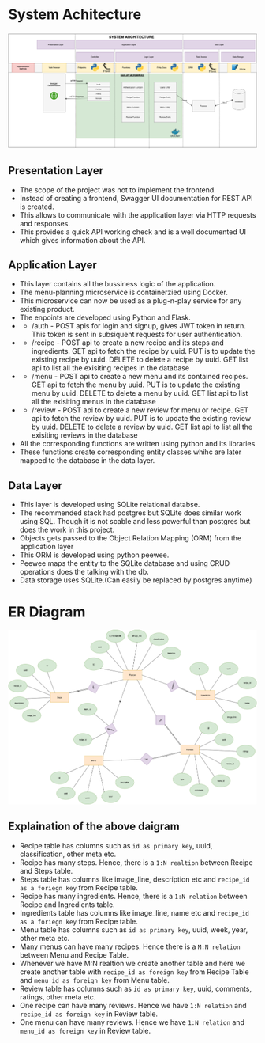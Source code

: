 # System Achitecture

![System Architecture Diagram](System-arch-menu-planning.png?raw=true "System Architecture")
## Presentation Layer
- The scope of the project was not to implement the frontend.
- Instead of creating a frontend, Swagger UI documentation for REST API is created.
- This allows to communicate with the application layer via HTTP requests and responses.
- This provides a quick API working check and is a well documented UI which gives information about the API.

## Application Layer
- This layer contains all the bussiness logic of the application.
- The menu-planning microservice is containerzied using Docker.
- This microservice can now be used as a plug-n-play service for any existing product.
- The enpoints are developed using Python and Flask.
- - /auth - POST apis for login and signup, gives JWT token in return. This token is sent in subsiquent requests for user authentication.
- - /recipe - POST api to create a new recipe and its steps and ingredients. GET api to fetch the recipe by uuid. PUT is to update the existing recipe by uuid. DELETE to delete a recipe by uuid. GET list api to list all the exisiting recipes in the database
- - /menu - POST api to create a new menu and its contained recipes. GET api to fetch the menu by uuid. PUT is to update the existing menu by uuid. DELETE to delete a menu by uuid. GET list api to list all the exisiting menus in the database
- - /review - POST api to create a new review for menu or recipe. GET api to fetch the review by uuid. PUT is to update the existing review by uuid. DELETE to delete a review by uuid. GET list api to list all the exisiting reviews in the database
- All the corresponding functions are written using python and its libraries
- These functions create corresponding entity classes whihc are later mapped to the database in the data layer.

## Data Layer
- This layer is developed using SQLite relational databse.
- The recommended stack had postgres but SQLite does similar work using SQL. Though it is not scable and less powerful than postgres but does the work in this project.
- Objects gets passed to the Object Relation Mapping (ORM) from the application layer
- This ORM is developed using python peewee.
- Peewee maps the entity to the SQLite database and using CRUD operations does the talking with the db.
- Data storage uses SQLite.(Can easily be replaced by postgres anytime)


# ER Diagram

![ER Diagram](ER-menu-planning.png?raw=true "ER Diagram")

## Explaination of the above daigram

- Recipe table has columns such as `id as primary key`, uuid, classification, other meta etc.
- Recipe has many steps. Hence, there is a `1:N realtion` between Recipe and Steps table.
- Steps table has columns like image_line, description etc and `recipe_id as a foriegn key` from Recipe table.
- Recipe has many ingredients. Hence, there is a `1:N relation` between Recipe and Ingredients table.
- Ingredients table has columns like image_line, name etc and `recipe_id as a foriegn key` from Recipe table.
- Menu table has columns such as `id as primary key`, uuid, week, year, other meta etc.
- Many menus can have many recipes. Hence there is a `M:N relation` between Menu and Recipe Table.
- Whenever we have M:N realtion we create another table and here we create another table with `recipe_id as foreign key` from Recipe Table and `menu_id as foreign key` from Menu table.
- Review table has columns such as `id as primary key`, uuid, comments, ratings, other meta etc.
- One recipe can have many reviews. Hence we have `1:N relation` and `recipe_id as foreign key` in Review table.
- One menu can have many reviews. Hence we have `1:N relation` and `menu_id as foreign key` in Review table.